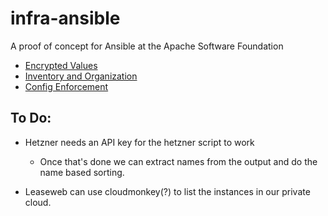 # infra-ansible
A proof of concept for Ansible at the Apache Software Foundation

* [Encrypted Values](docs/vault.md)
* [Inventory and Organization](docs/inventory.md)
* [Config Enforcement](docs/ansible-pull.md)

## To Do:

* Hetzner needs an API key for the hetzner script to work
    * Once that's done we can extract names from the output and do the name based sorting.

* Leaseweb can use cloudmonkey(?) to list the instances in our private cloud.
